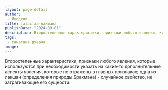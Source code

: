 ```yaml
---
layout: page-detail
author:
 - Яшодеви
title: татастха-лакшана
publishDate: "2024-09-01"
description: Второстепенные характеристики, признаки любого явления, которые используются при необходимости указать на какие-то дополнительные аспекты явления, которые не отражены в главных признаках; одна из лакшан (определения природы Брахмана) - случайное свойство, не затрагивающее его сущности.
tags:
 - санатана дхарма
image: 
---
```


Второстепенные характеристики, признаки любого явления, которые используются при необходимости указать на какие-то дополнительные аспекты явления, которые не отражены в главных признаках; одна из лакшан (определения природы Брахмана) - случайное свойство, не затрагивающее его сущности.

